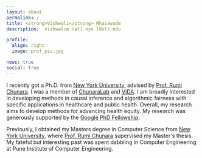 ```yaml
---
layout: about
permalink: /
title: <strong>Vishwali</strong> Mhasawade
description:  vishwalim (at) nyu (dot) edu

profile:
  align: right
  image: prof_pic.jpg

news: true
social: true
---
```


I recently got a Ph.D. from [New York University](https://www.nyu.edu/), advised by [Prof. Rumi Chunara](https://engineering.nyu.edu/faculty/rumi-chunara). I was a member of [ChunaraLab](https://wp.nyu.edu/chunaralab/) and [ViDA](https://vida.engineering.nyu.edu/). I am broadly interested in developing methods in causal inference and algorithmic fairness with specific applications in healthcare and public health. Overall, my research aims to develop methods for advancing health equity. My research was generously supported by the [Google PhD Fellowship](https://research.google/outreach/phd-fellowship/recipients/).

Previously, I obtained my Masters degree in Computer Science from [New York University](https://www.nyu.edu/), where [Prof. Rumi Chunara](https://engineering.nyu.edu/faculty/rumi-chunara) supervised my Master's thesis. My fateful but interesting past was spent dabbling in Computer Engineering at Pune Institute of Computer Engineering. 




